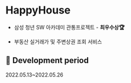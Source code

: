 # HappyHouse

- 삼성 청년 SW 아카데미 관통프로젝트 - <b>최우수상🏆</b>

- 부동산 실거래가 및 주변상권 조회 서비스

<!-- 
## ⚙ Environment

Frontend
```
- npm version : 6.14.10
- react version : 16.8.4
```

Backend
```
- node version : 14.15.4
```

Database
```
- MongoDB
```
!-->

<!-- ## 🚀 How to Run
1. 프로젝트를 clone 합니다.

```
git clone https://github.com/cksql428/HappyHouse.git
```

2. 다음 API 들의 KEY 를 발급받으세요.
- KAKAO MAP API
- OPENWEATHER API 

3. `front` 폴더 안에 `.env.local` 파일을 만들어주세요.


```
mkdir ./front/.env.local
```

4. `.env.local` 파일 안에 KAKAO MAP API KEY 와 OPENWEATHER API KEY 정보를 입력해주세요.

```
VUE_APP_KAKAO_MAP_API_KEY=<KAKAO_MAP_API_KEY>
VUE_APP_OPENWEATHER_API_KEY=<OPENWEATHER_API_KEY>
```

5. `front` 디렉토리에서 `npm install`을 하세요. ( 콘솔에서 다음 명령을 실행하여 필요한 dependencies를 가져옵니다. )

```
cd ./front
npm install
```

6. `back/src/main/resources` 폴더 안에 `application.properites` 파일을 만들어주세요.

```
mkdir ./back/src/main/resources/application.properties
```

7. `application.properites` 파일 안에 다음 정보들을 입력해주세요.

```
#server.servlet.context-path=/
server.port=80

##JSP Setting
#spring.mvc.view.prefix=/WEB-INF/views/
#spring.mvc.view.suffix=.jsp

#DataBase Setting
spring.datasource.hikari.maximum-pool-size=4

spring.datasource.driver-class-name=com.mysql.cj.jdbc.Driver
spring.datasource.url=jdbc:mysql://localhost:3306/happyhouse_pjt?serverTimezone=UTC&useUniCode=yes&characterEncoding=UTF-8
spring.datasource.username=<MySQL username>
spring.datasource.password=<MySQL password>

#MyBatis Setting
mybatis.type-aliases-package=com.ssafy.happyhouse.model


#mybaits
mybatis.config-location=classpath:/config/mybatis-config.xml


#File Upload size Setting
spring.servlet.multipart.max-file-size=5MB
spring.servlet.multipart.max-request-size=5MB

#log level Setting
logging.level.root=info
logging.level.com.ssafy.happyhouse=debug

#app properties
app.fileupload.uploadPath=/Users/baechanbi/ssafy_java/springboot/happyhouse_final/src/main/resources/static
app.fileupload.uploadDir=upload
#gson
spring.mvc.converters.preferred-json-mapper=gson

#Failed to start bean 'documentationPluginsBootstrapper'; error
spring.mvc.pathmatch.matching-strategy = ANT_PATH_MATCHER


#Email
spring.mail.host=smtp.gmail.com
spring.mail.port=587
spring.mail.username=cksql0428@gmail.com
spring.mail.password=xogud1230
spring.mail.properties.mail.smtp.starttls.enable=true
spring.mail.properties.mail.smtp.starttls.required=true
spring.mail.properties.mail.smtp.auth=true

#news api key
app.search.news.api.key=IZXFvACBN4
``` -->

<!--6. 공공데이터포털에서 아래 목록을 서비스 신청해서 api 인증키를 받아서 ~~에 등록해주세요.-->

## 📅 Development period
2022.05.13~2022.05.26
